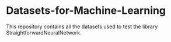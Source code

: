 # Datasets-for-Machine-Learning
This repository contains all the datasets used to test the library StraightforwardNeuralNetwork.
